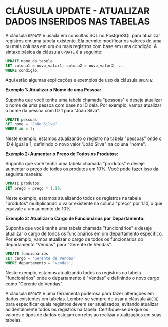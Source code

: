 # CLÁUSULA UPDATE - ATUALIZAR DADOS INSERIDOS NAS TABELAS
A cláusula `UPDATE` é usada em consultas SQL no PostgreSQL para atualizar registros em uma tabela existente. Ela permite modificar os valores de uma ou mais colunas em um ou mais registros com base em uma condição. A sintaxe básica da cláusula `UPDATE` é a seguinte:

```sql
UPDATE nome_da_tabela
SET coluna1 = novo_valor1, coluna2 = novo_valor2, ...
WHERE condição;
```

Aqui estão algumas explicações e exemplos de uso da cláusula `UPDATE`:

**Exemplo 1: Atualizar o Nome de uma Pessoa:**

Suponha que você tenha uma tabela chamada "pessoas" e deseje atualizar o nome de uma pessoa com base no ID dela. Por exemplo, vamos atualizar o nome da pessoa com ID 1 para "João Silva".

```sql
UPDATE pessoas
SET nome = 'João Silva'
WHERE id = 1;
```

Neste exemplo, estamos atualizando o registro na tabela "pessoas" onde o ID é igual a 1, definindo o novo valor "João Silva" na coluna "nome".

**Exemplo 2: Aumentar o Preço de Todos os Produtos:**

Suponha que você tenha uma tabela chamada "produtos" e deseje aumentar o preço de todos os produtos em 10%. Você pode fazer isso da seguinte maneira:

```sql
UPDATE produtos
SET preço = preço * 1.10;
```

Neste exemplo, estamos atualizando todos os registros na tabela "produtos" multiplicando o valor existente na coluna "preço" por 1.10, o que equivale a um aumento de 10%.

**Exemplo 3: Atualizar o Cargo de Funcionários por Departamento:**

Suponha que você tenha uma tabela chamada "funcionários" e deseje atualizar o cargo de todos os funcionários em um departamento específico. Por exemplo, vamos atualizar o cargo de todos os funcionários do departamento "Vendas" para "Gerente de Vendas".

```sql
UPDATE funcionários
SET cargo = 'Gerente de Vendas'
WHERE departamento = 'Vendas';
```

Neste exemplo, estamos atualizando todos os registros na tabela "funcionários" onde o departamento é "Vendas" e definindo o novo cargo como "Gerente de Vendas".

A cláusula `UPDATE` é uma ferramenta poderosa para fazer alterações em dados existentes em tabelas. Lembre-se sempre de usar a cláusula `WHERE` para especificar quais registros devem ser atualizados, evitando atualizar acidentalmente todos os registros na tabela. Certifique-se de que os valores e tipos de dados estejam corretos ao realizar atualizações em suas tabelas.